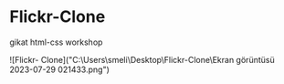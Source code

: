 # Flickr-Clone
gikat html-css workshop 


![Flickr- Clone]("C:\Users\smeli\Desktop\Flickr-Clone\Ekran görüntüsü 2023-07-29 021433.png")
